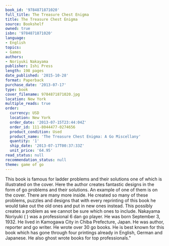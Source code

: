 ```yaml
---
book_id: '9784871871020'
full_title: The Treasure Chest Enigma
title: The Treasure Chest Enigma
source: Bookshelf
owned: true
isbn: '9784871871020'
language:
- English
topics:
- Games
authors:
- Noriyuki Nakayama
publisher: Ishi Press
length: 198 pages
date_published: '2015-10-28'
format: Paperback
purchase_date: '2013-07-17'
type: book
cover_filename: 9784871871020.jpg
location: New York
multiple_reads: true
order:
  currency: USD
  location: New York
  order_date: '2013-07-15T23:44:04Z'
  order_id: 111-8044477-0274656
  product_condition: Used
  product_name: 'The Treasure Chest Enigma: A Go Miscellany'
  quantity: '1'
  ship_date: '2013-07-17T00:37:33Z'
  unit_price: '64.95'
read_status: null
recommendation_status: null
theme: game of go
---
```

This book is famous for ladder problems and their solutions one of which is illustrated on the cover. Here the author creates fantastic designs in the form of go problems and their solutions. An example of one of them is on the cover. There are many more inside. He created so many of these problems, puzzles and designs that with every reprinting of this book he would take out the old ones and put in new ones instead. This possibly creates a problem as we cannot be sure which ones to include. Nakayama Noriyuki ( ) was a professional 6 dan go player. He was born September 3, 1932. He lived in Kamogawa City in Chiba Prefecture, Japan. He was author, reporter and go writer. He wrote over 30 go books. He is best known for this book which has gone through four printings already in English, German and Japanese. He also ghost wrote books for top professionals."

